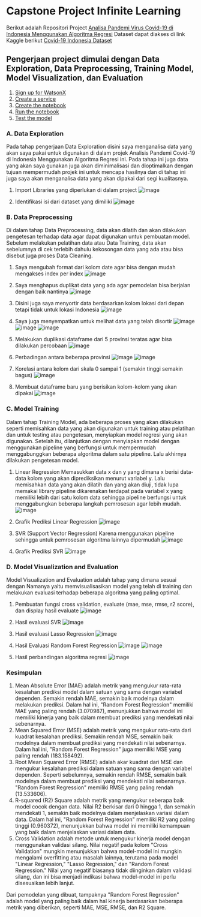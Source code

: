 # Capstone Project Infinite Learning
Berikut adalah Repositori Project [Analisa Pandemi Virus Covid-19 di Indonesia Menggunakan Algoritma Regresi](https://github.com/Batax093/Capstone_Project/blob/main/Capstone_IL.ipynb)
Dataset dapat diakses di link Kaggle berikut [Covid-19 Indonesia Dataset](https://www.kaggle.com/datasets/hendratno/covid19-indonesia)

## Pengerjaan project dimulai dengan Data Exploration, Data Preprocessing, Training Model, Model Visualization, dan Evaluation
1. [Sign up for WatsonX](#A-sign-up-for-watsonx)
2. [Create a service](#B-create-a-service)
3. [Create the notebook](#C-create-the-notebook)
4. [Run the notebook](#D-run-the-notebook)
5. [Test the model](#E-Test-the-model)

### A. Data Exploration
Pada tahap pengerjaan Data Exploration disini saya menganalisa data yang akan 
saya pakai untuk digunakan di dalam projek Analisis Pandemi Covid-19 di 
Indonesia Menggunakan Algoritma Regresi ini. Pada tahap ini juga data yang akan 
saya gunakan juga akan diminimalisasi dan dioptimalkan dengan tujuan 
mempermudah projek ini untuk mencapa hasilnya dan di tahap ini juga saya akan 
menganalisa data yang akan dipakai dari segi kualitasnya.

1. Import Libraries yang diperlukan di dalam project
![image](https://github.com/Batax093/Capstone_Project/blob/main/Dokumentasi/Datex1.png)

2. Identifikasi isi dari dataset yang dimiliki
![image](https://github.com/Batax093/Capstone_Project/blob/main/Dokumentasi/Datex2.png)

### B. Data Preprocessing
Di dalam tahap Data Preprocessing, data akan dilatih dan akan dilakukan 
pengetesan terhadap data agar dapat digunakan untuk pembuatan model. Sebelum 
melakukan pelatihan data atau Data Training, data akan sebelumnya di cek terlebih 
dahulu kekosongan data yang ada atau bisa disebut juga proses Data Cleaning.

1. Saya mengubah format dari kolom date agar bisa dengan mudah mengakses index per index
![image](https://github.com/Batax093/Capstone_Project/blob/main/Dokumentasi/Dapec1.png)

2. Saya menghapus duplikat data yang ada agar pemodelan bisa berjalan dengan baik nantinya
![image](https://github.com/Batax093/Capstone_Project/blob/main/Dokumentasi/Dapec2.png)

3. Disini juga saya menyortir data berdasarkan kolom lokasi dari depan tetapi tidak untuk lokasi Indonesia
![image](https://github.com/Batax093/Capstone_Project/blob/main/Dokumentasi/Dapec3.png)

4. Saya juga menyempatkan untuk melihat data yang telah disortir
![image](https://github.com/Batax093/Capstone_Project/blob/main/Dokumentasi/Dapec4.png)
![image](https://github.com/Batax093/Capstone_Project/blob/main/Dokumentasi/Dapec4_.png)
![image](https://github.com/Batax093/Capstone_Project/blob/main/Dokumentasi/Dapec5.png)

5. Melakukan duplikasi dataframe dari 5 provinsi teratas agar bisa dilakukan percobaan
![image](https://github.com/Batax093/Capstone_Project/blob/main/Dokumentasi/Dapec6.png)

6. Perbadingan antara beberapa provinsi
![image](https://github.com/Batax093/Capstone_Project/blob/main/Dokumentasi/Dapec7.png)
![image](https://github.com/Batax093/Capstone_Project/blob/main/Dokumentasi/Dapec8.png)

7. Korelasi antara kolom dari skala 0 sampai 1 (semakin tinggi semakin bagus)
![image](https://github.com/Batax093/Capstone_Project/blob/main/Dokumentasi/Dapec9.png)

8. Membuat dataframe baru yang berisikan kolom-kolom yang akan dipakai
![image](https://github.com/Batax093/Capstone_Project/blob/main/Dokumentasi/Dapec10.png)


### C. Model Training
Dalam tahap Training Model, ada beberapa proses yang akan dilakukan seperti 
memisahkan data yang akan digunakan untuk training atau pelatihan dan untuk 
testing atau pengetesan, menyiapkan model regresi yang akan digunakan. Setelah 
itu, dilanjutkan dengan menyiapkan model dengan menggunakan pipeline yang 
berfungsi untuk mempermudah menggabunggkan beberapa algoritma dalam satu 
pipeline. Lalu akhirnya dilakukan pengetesan model.

1. Linear Regression
Memasukkan data x dan y yang dimana x berisi data-data kolom yang akan diprediksikan menurut variabel y. Lalu memisahkan data yang akan dilatih dan yang akan diuji, tidak lupa memakai library pipeline dikarenakan terdapat pada variabel x yang memiliki lebih dari satu kolom data sehingga pipeline berfungsi untuk menggabungkan beberapa langkah pemrosesan agar lebih mudah. 
![image](https://github.com/Batax093/Capstone_Project/blob/main/Dokumentasi/Motra1.png)

2. Grafik Prediksi Linear Regression
![image](https://github.com/Batax093/Capstone_Project/blob/main/Dokumentasi/Motra2.png)

3. SVR (Support Vector Regression)
Karena menggunakan pipeline sehingga untuk pemrosesan algoritma lainnya dipermudah
![image](https://github.com/Batax093/Capstone_Project/blob/main/Dokumentasi/Motra3.png)

4. Grafik Prediksi SVR
![image](https://github.com/Batax093/Capstone_Project/blob/main/Dokumentasi/Motra4.png)


### D. Model Visualization and Evaluation
Model Visualization and Evaluation adalah tahap yang dimana sesuai dengan 
Namanya yaitu memvisualisasikan model yang telah di training dan melakukan 
evaluasi terhadap beberapa algoritma yang paling optimal.

1. Pembuatan fungsi cross validation, evaluate (mae, mse, rmse, r2 score), dan display hasil evaluate
![image](https://github.com/Batax093/Capstone_Project/blob/main/Dokumentasi/Modev1.png)

2. Hasil evaluasi SVR
![image](https://github.com/Batax093/Capstone_Project/blob/main/Dokumentasi/Modev2.png)

3. Hasil evaluasi Lasso Regression
![image](https://github.com/Batax093/Capstone_Project/blob/main/Dokumentasi/Modev3.png)

4. Hasil Evaluasi Random Forest Regression
![image](https://github.com/Batax093/Capstone_Project/blob/main/Dokumentasi/Modev4.png)
![image](https://github.com/Batax093/Capstone_Project/blob/main/Dokumentasi/Dapec6.png)

6. Hasil perbandingan algoritma regresi
![image](https://github.com/Batax093/Capstone_Project/blob/main/Dokumentasi/Modev6.png)

### Kesimpulan
1. Mean Absolute Error (MAE) adalah metrik yang mengukur rata-rata kesalahan 
prediksi model dalam satuan yang sama dengan variabel dependen. Semakin 
rendah MAE, semakin baik modelnya dalam melakukan prediksi. Dalam hal 
ini, "Random Forest Regression" memiliki MAE yang paling rendah 
(3.070987), menunjukkan bahwa model ini memiliki kinerja yang baik dalam 
membuat prediksi yang mendekati nilai sebenarnya.
2. Mean Squared Error (MSE) adalah metrik yang mengukur rata-rata dari 
kuadrat kesalahan prediksi. Semakin rendah MSE, semakin baik modelnya 
dalam membuat prediksi yang mendekati nilai sebenarnya. Dalam hal ini, 
"Random Forest Regression" juga memiliki MSE yang paling rendah 
(183.158492).
3. Root Mean Squared Error (RMSE) adalah akar kuadrat dari MSE dan 
mengukur kesalahan prediksi dalam satuan yang sama dengan variabel 
dependen. Seperti sebelumnya, semakin rendah RMSE, semakin baik 
modelnya dalam membuat prediksi yang mendekati nilai sebenarnya. "Random 
Forest Regression" memiliki RMSE yang paling rendah (13.533606).
4. R-squared (R2) Square adalah metrik yang mengukur seberapa baik model 
cocok dengan data. Nilai R2 berkisar dari 0 hingga 1, dan semakin mendekati 
1, semakin baik modelnya dalam menjelaskan variasi dalam data. Dalam hal 
ini, "Random Forest Regression" memiliki R2 yang paling tinggi (0.960372), 
menunjukkan bahwa model ini memiliki kemampuan yang baik dalam 
menjelaskan variasi dalam data.
5. Cross Validation adalah metode untuk mengukur kinerja model dengan 
menggunakan validasi silang. Nilai negatif pada kolom "Cross Validation" 
mungkin menunjukkan bahwa model-model ini mungkin mengalami 
overfitting atau masalah lainnya, terutama pada model "Linear Regression," 
"Lasso Regression," dan "Random Forest Regression." Nilai yang negatif 
biasanya tidak diinginkan dalam validasi silang, dan ini bisa menjadi indikasi 
bahwa model-model ini perlu disesuaikan lebih lanjut.

Dari pemodelan yang dibuat, tampaknya "Random Forest Regression" adalah 
model yang paling baik dalam hal kinerja berdasarkan beberapa metrik yang 
diberikan, seperti MAE, MSE, RMSE, dan R2 Square.

